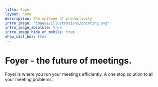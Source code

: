 ```yaml
---
title: Foyer
layout: home
description: The epitome of productivity
intro_image: "images/illustrations/pointing.svg"
intro_image_absolute: true
intro_image_hide_on_mobile: true
show_call_box: true
---
```


# Foyer - the future of meetings.

Foyer is where you run your meetings efficiently. A one stop solution to all your meeting problems.
